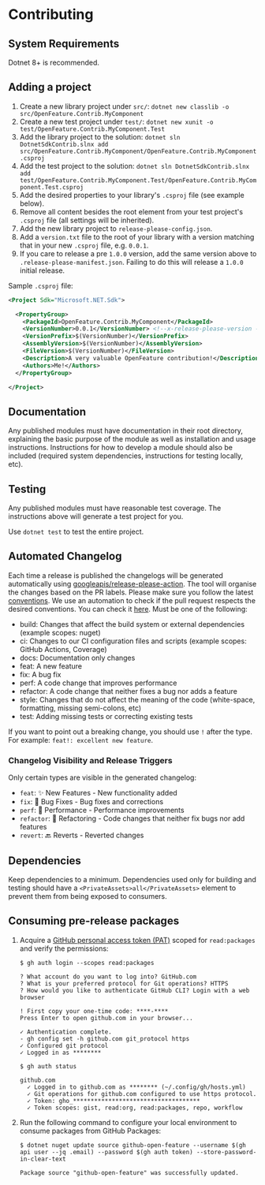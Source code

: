 # Contributing

## System Requirements

Dotnet 8+ is recommended.

## Adding a project

1. Create a new library project under `src/`: `dotnet new classlib -o src/OpenFeature.Contrib.MyComponent`
2. Create a new test project under `test/`: `dotnet new xunit -o test/OpenFeature.Contrib.MyComponent.Test`
3. Add the library project to the solution: `dotnet sln DotnetSdkContrib.slnx add src/OpenFeature.Contrib.MyComponent/OpenFeature.Contrib.MyComponent.csproj`
4. Add the test project to the solution: `dotnet sln DotnetSdkContrib.slnx add test/OpenFeature.Contrib.MyComponent.Test/OpenFeature.Contrib.MyComponent.Test.csproj`
5. Add the desired properties to your library's `.csproj` file (see example below).
6. Remove all content besides the root element from your test project's `.csproj` file (all settings will be inherited).
7. Add the new library project to `release-please-config.json`.
8. Add a `version.txt` file to the root of your library with a version matching that in your new `.csproj` file, e.g. `0.0.1`.
9. If you care to release a pre `1.0.0` version, add the same version above to `.release-please-manifest.json`. Failing to do this will release a `1.0.0` initial release.

Sample `.csproj` file:

```xml
<Project Sdk="Microsoft.NET.Sdk">

  <PropertyGroup>
    <PackageId>OpenFeature.Contrib.MyComponent</PackageId>
    <VersionNumber>0.0.1</VersionNumber> <!--x-release-please-version -->
    <VersionPrefix>$(VersionNumber)</VersionPrefix>
    <AssemblyVersion>$(VersionNumber)</AssemblyVersion>
    <FileVersion>$(VersionNumber)</FileVersion>
    <Description>A very valuable OpenFeature contribution!</Description>
    <Authors>Me!</Authors>
  </PropertyGroup>

</Project>
```

## Documentation

Any published modules must have documentation in their root directory, explaining the basic purpose of the module as well as installation and usage instructions.
Instructions for how to develop a module should also be included (required system dependencies, instructions for testing locally, etc).

## Testing

Any published modules must have reasonable test coverage.
The instructions above will generate a test project for you.

Use `dotnet test` to test the entire project.

## Automated Changelog

Each time a release is published the changelogs will be generated automatically using [googleapis/release-please-action](https://github.com/googleapis/release-please-action). The tool will organise the changes based on the PR labels.
Please make sure you follow the latest [conventions](https://www.conventionalcommits.org/en/v1.0.0/). We use an automation to check if the pull request respects the desired conventions. You can check it [here](https://github.com/open-feature/dotnet-sdk/actions/workflows/lint-pr.yml). Must be one of the following:

-   build: Changes that affect the build system or external dependencies (example scopes: nuget)
-   ci: Changes to our CI configuration files and scripts (example scopes: GitHub Actions, Coverage)
-   docs: Documentation only changes
-   feat: A new feature
-   fix: A bug fix
-   perf: A code change that improves performance
-   refactor: A code change that neither fixes a bug nor adds a feature
-   style: Changes that do not affect the meaning of the code (white-space, formatting, missing semi-colons, etc)
-   test: Adding missing tests or correcting existing tests

If you want to point out a breaking change, you should use `!` after the type. For example: `feat!: excellent new feature`.

### Changelog Visibility and Release Triggers

Only certain types are visible in the generated changelog:

-   `feat`: ✨ New Features - New functionality added
-   `fix`: 🐛 Bug Fixes - Bug fixes and corrections
-   `perf`: 🚀 Performance - Performance improvements
-   `refactor`: 🔧 Refactoring - Code changes that neither fix bugs nor add features
-   `revert`: 🔙 Reverts - Reverted changes

## Dependencies

Keep dependencies to a minimum.
Dependencies used only for building and testing should have a `<PrivateAssets>all</PrivateAssets>` element to prevent them from being exposed to consumers.

## Consuming pre-release packages

1. Acquire a [GitHub personal access token (PAT)](https://docs.github.com/github/authenticating-to-github/creating-a-personal-access-token) scoped for `read:packages` and verify the permissions:

    ```console
    $ gh auth login --scopes read:packages

    ? What account do you want to log into? GitHub.com
    ? What is your preferred protocol for Git operations? HTTPS
    ? How would you like to authenticate GitHub CLI? Login with a web browser

    ! First copy your one-time code: ****-****
    Press Enter to open github.com in your browser...

    ✓ Authentication complete.
    - gh config set -h github.com git_protocol https
    ✓ Configured git protocol
    ✓ Logged in as ********
    ```

    ```console
    $ gh auth status

    github.com
      ✓ Logged in to github.com as ******** (~/.config/gh/hosts.yml)
      ✓ Git operations for github.com configured to use https protocol.
      ✓ Token: gho_************************************
      ✓ Token scopes: gist, read:org, read:packages, repo, workflow
    ```

2. Run the following command to configure your local environment to consume packages from GitHub Packages:

    ```console
    $ dotnet nuget update source github-open-feature --username $(gh api user --jq .email) --password $(gh auth token) --store-password-in-clear-text

    Package source "github-open-feature" was successfully updated.
    ```
